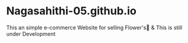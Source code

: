 # Nagasahithi-05.github.io
This an simple e-commerce Website for selling Flower's💐 &amp; This is still under Development
